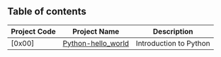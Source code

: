 
## Table of contents
Project Code | Project Name | Description
-----|------ | -----------
[0x00] | [Python-hello_world](./0x00-python-hello_world ) | Introduction to Python
